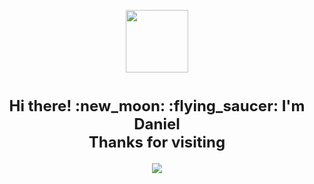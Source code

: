 <p align="center">
<a href="https://github.com/daniel4lcala"><img src = "https://user-images.githubusercontent.com/100847059/161276565-b05f0c0c-206f-44e1-940c-ce15fb7d04e3.png" width = 100> </a>
</p>
<h1 align=center><font size = 5>Hi there! :new_moon: :flying_saucer: I'm Daniel<br> Thanks for visiting</font></h1>

<p align='center'>
  <a href="https://www.youtube.com/channel/UCEoZbcGlhMo7oM7XgRQ6Erw"><img src="https://img.shields.io/badge/Youtube-ff0000.svg?&style=for-the-badge&logo=youtube&logoColor=white" /></a>
</p>
